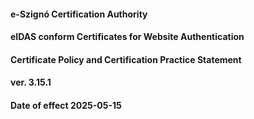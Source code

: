 
#### e-Szignó Certification Authority 
#### eIDAS conform Certificates for Website Authentication 
#### Certificate Policy and Certification Practice Statement 

#### ver. 3.15.1
#### Date of effect 2025-05-15 
